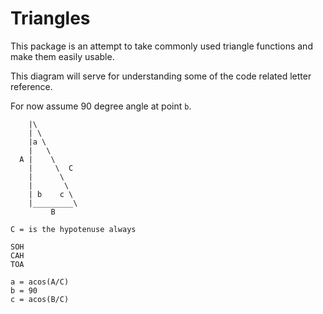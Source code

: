 # Triangles

This package is an attempt to take commonly used triangle functions and make them easily usable.

This diagram will serve for understanding some of the code related letter reference.

For now assume 90 degree angle at point `b`.

```
    |\
    | \
    |a \
    |   \
  A |    \
    |     \  C
    |      \
    |       \
    | b    c \
    |_________\
         B

C = is the hypotenuse always

SOH
CAH
TOA

a = acos(A/C)
b = 90
c = acos(B/C)

```